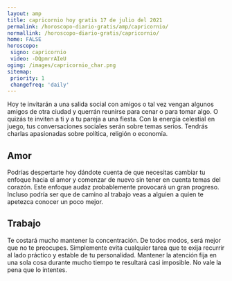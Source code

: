 ```yaml
---
layout: amp
title: capricornio hoy gratis 17 de julio del 2021 
permalink: /horoscopo-diario-gratis/amp/capricornio/
normallink: /horoscopo-diario-gratis/capricornio/
home: FALSE
horoscopo:
 signo: capricornio
 video: -DQpmrrAIeU
ogimg: /images/capricornio_char.png
sitemap:
 priority: 1
 changefreq: 'daily'
---
```



Hoy te invitarán a una salida social con amigos o tal vez vengan algunos amigos de otra ciudad y querrán reunirse para cenar o para tomar algo. O quizás te inviten a ti y a tu pareja a una fiesta. Con la energía celestial en juego, tus conversaciones sociales serán sobre temas serios. Tendrás charlas apasionadas sobre política, religión o economía.

## Amor

Podrías despertarte hoy dándote cuenta de que necesitas cambiar tu enfoque hacia el amor y comenzar de nuevo sin tener en cuenta temas del corazón. Este enfoque audaz probablemente provocará un gran progreso. Incluso podría ser que de camino al trabajo veas a alguien a quien te apetezca conocer un poco mejor.

## Trabajo

Te costará mucho mantener la concentración. De todos modos, será mejor que no te preocupes. Simplemente evita cualquier tarea que te exija recurrir al lado práctico y estable de tu personalidad. Mantener la atención fija en una sola cosa durante mucho tiempo te resultará casi imposible. No vale la pena que lo intentes.